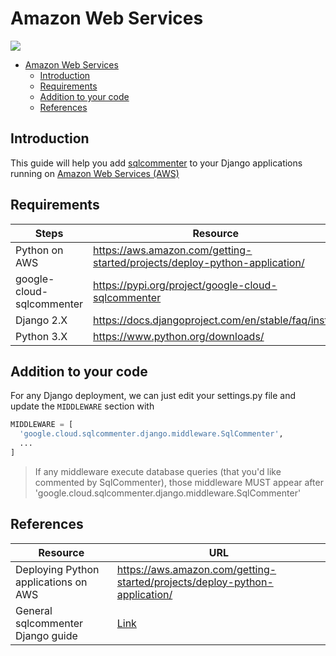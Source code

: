 # Amazon Web Services
![](/opentelemetry-sqlcommenter/images/aws-logo.png)

- [Amazon Web Services](#amazon-web-services)
    - [Introduction](#introduction)
    - [Requirements](#requirements)
    - [Addition to your code](#addition-to-your-code)
    - [References](#references)


## Introduction

This guide will help you add [sqlcommenter](https://github.com/open-telemetry/opentelemetry-sqlcommenter) to your Django applications running on [Amazon Web Services (AWS)](https://aws.amazon.com)

## Requirements

| Steps                     | Resource                                                                   |
| ------------------------- | -------------------------------------------------------------------------- |
| Python on AWS             | https://aws.amazon.com/getting-started/projects/deploy-python-application/ |
| google-cloud-sqlcommenter | https://pypi.org/project/google-cloud-sqlcommenter                         |
| Django 2.X                | https://docs.djangoproject.com/en/stable/faq/install                       |
| Python 3.X                | https://www.python.org/downloads/                                          |

## Addition to your code

For any Django deployment, we can just edit your settings.py file and update the `MIDDLEWARE` section
with
```python
MIDDLEWARE = [
  'google.cloud.sqlcommenter.django.middleware.SqlCommenter',
  ...
]
```

>If any middleware execute database queries (that you'd like commented by SqlCommenter), those middleware MUST appear after
'google.cloud.sqlcommenter.django.middleware.SqlCommenter'

## References

| Resource                             | URL                                                                        |
| ------------------------------------ | -------------------------------------------------------------------------- |
| Deploying Python applications on AWS | https://aws.amazon.com/getting-started/projects/deploy-python-application/ |
| General sqlcommenter Django guide    | [Link](README.md)                                                     |